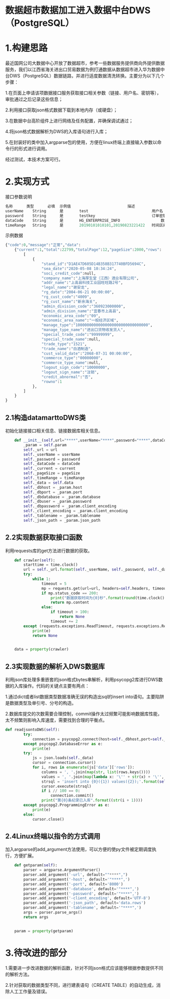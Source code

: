 # 数据超市数据加工进入数据中台DWS（PostgreSQL）
# 1.构建思路
最近国网公司大数据中心开放了数据超市，参考一些数据服务提供商向外提供数据服务，我们以江西省海关进出口贸易数据为例打通数据从数据超市进入华为数据中台DWS（PostgreSQL）数据链路，并进行适度数据清洗转换。主要分为以下几个步骤：

1.在页面上申请该项数据接口服务获取接口相关参数（链接、用户名、密钥等），审批通过之后记录这些信息；

2.利用接口获取json格式数据下载到本地内存（或硬盘）；

3.在数据中台高阶组件上进行网络及任务配置，并确保调试通过；

4.将json格式数据解析为DWS的入库语句进行入库；

5.在封装好的类中加入argparse包的使用，方便在linux终端上直接输入参数以命令行的形式进行调用。

经过测试，本技术方案可行。
# 2.实现方式
接口参数说明

```python
名称	    类型	    必填	示例值	                        描述
userName	String	    是	    test	                        用户名
password	String	    是	    testkey	                        订单密钥
dataCode	String	    是	    HG_ENTERPRISE_INFO	                数据编码
timeRange	String	    是	    20190101010101,20190823221422	时间区间
```

示例数据
```python
{"code":0,"message":"正常","data":
	{"current":1,"total":22799,"totalPage":12,"pageSize":2000,"rows":
		[
			{
				"stand_id":"D1AE47D605D14B358B317740BFD5694C",
				"sea_date":"2020-05-08 10:34:24",
				"soci_credit_code":null,
				"company_name":"上海厚生堂（江西）酒业有限公司",
				"addr_name":"上高县科技工业园旺旺路2号",
				"legal_name":"谢安龙",
				"rg_date":"2004-06-21 00:00:00",
				"rg_cust_code":"4009",
				"rg_cust_name":"新余海关",
				"admin_division_code":"360923000000",
				"admin_division_name":"宜春市上高县",
				"economic_area_code":"09",
				"economic_area_name":"一般经济区域",
				"manage_type":"10000000000000000000000000000000",
				"manage_type_name":"进出口货物收发货人",
				"special_trade_code":"99999999",
				"special_trade_name":null,
				"trade_type":"1521",
				"trade_name":"白酒制造",
				"cust_valid_date":"2068-07-31 00:00:00",
				"commerce_type":"00000000",
				"commerce_type_name":null,
				"logout_sign_code":"10000000",
				"logout_sign_name":"注销",
				"credit_abnormal":"否",
				"rowno":1
			},
		]
	}
}
```

## 2.1构造datamarttoDWS类
初始化链接接口相关信息、链接数据库相关信息。
```python
	def __init__(self,url="****",userName="****",password="****",dataCode="****",current=1,pageSize=1000000,timeRange="****",):
		_param = self.param  
		self._url = url
		self._userName = userName
		self._password = password
		self._dataCode = dataCode
		self._current = current
		self._pageSize = pageSize
		self._timeRange = timeRange
		self._data = self.data 
		self._dbhost = _param.host
		self._dbport = _param.port
		self._dbdatabase = _param.database
		self._dbuser = _param.password
		self._dbpassword = _param.client_encoding
		self._client_encoding = _param.client_encoding
		self._tablename = _param.tablename
		self._json_path = _param.json_path
```
## 2.2实现数据获取接口函数
利用requests库的get方法进行数据的获取。
```python
	def crawler(self):
		starttime = time.clock()
		url = self._url.format(self._userName, self._password, self._dataCode, self._current, self._pageSize,self._timeRange)
		try:
			while 1:
				timeout = 5
				mp = requests.get(url=url, headers=self.headers, timeout=timeout)
				if mp.status_code == 200: 
					print("数据获取时间为{0}秒".format(round(time.clock() - starttime, 2)))
					return mp.content
				else:
					if timeout > 100: 
						return None
					timeout += 2
		except (requests.exceptions.ReadTimeout, requests.exceptions.RequestException) as e:
			print(e)
			return None

			
	data = property(crawler)
```
## 2.3实现数据的解析入DWS数据库
利用json库处理多重嵌套的json格式bytes串解析，利用psycopg2库进行DWS数据的入库操作。代码的关键点主要有两点：

1.通过dict或者list数据类型数据准确无误的构造出sql的insert into语句。主要陷阱是数据类型及单引号、分号的构造。

2.数据库提交的次数需要合理控制，commit操作太过频繁可能影响数据库性能，太不频繁则影响入库速度，需要找到合理的平衡点。

```python
def readjsontoDWS(self):		
		try: 
			connection = psycopg2.connect(host=self._dbhost,port=self._dbport,database=self._dbdatabase,user=self._dbuser,password=self._dbpassword,client_encoding=self._client_encoding)
		except psycopg2.DatabaseError as e:
			print(e)
		try:
			js = json.loads(self._data)  
			cursor = connection.cursor()
			for i, rows in enumerate(js['data']['rows']):  
				columns = ', '.join(map(str, list(rows.keys()))) 
				values = ', '.join(map(lambda x: '\'' + str(x) + '\'', list(rows.values())))
				strsql = 'insert into {0}({1}) values({2});'.format(self._tablename, columns, values)
				cursor.execute(strsql)
				if i // 100 == 0:
					connection.commit()
				print("第{0}条纪录已入库".format((str(i + 1))))
		except psycopg2.ProgrammingError as e:
			print(e)
		else:
			cursor.close()
```
## 2.4Linux终端以指令的方式调用
加入argparse的add_argument方法使用，可以方便的使py文件被定期调度执行，方便扩展。
```python
	def getparam(self):
		parser = argparse.ArgumentParser()
		parser.add_argument('-url', default=""****",")
		parser.add_argument('-host', default='"****",')
		parser.add_argument('-port', default='8000')
		parser.add_argument('-database', default='"****",')
		parser.add_argument('-password', default='"****",')
		parser.add_argument('-client_encoding', default='UTF-8')
		parser.add_argument('-json_path', default='data.rows')
		parser.add_argument('-tablename', default='"****",')
		args = parser.parse_args()
		return args

		
	param = property(getparam)
```

# 3.待改进的部分

1.需要进一步改进数据的解析函数，针对不同json格式应该能够根据参数提供不同的解析方法。

2.针对获取的数据类型不同，进行建表语句（CREATE TABLE）的自动生成，消除人工工作量及错误。

